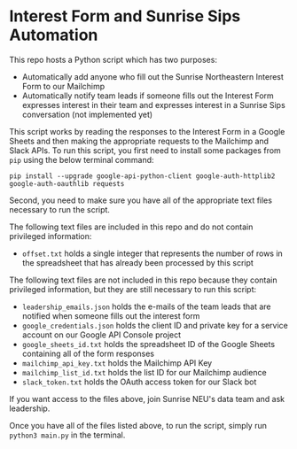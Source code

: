 # Interest Form and Sunrise Sips Automation

This repo hosts a Python script which has two purposes:
 * Automatically add anyone who fill out the Sunrise Northeastern Interest Form to our Mailchimp
 * Automatically notify team leads if someone fills out the Interest Form expresses interest in their team and expresses interest in a Sunrise Sips conversation (not implemented yet)

This script works by reading the responses to the Interest Form in a Google Sheets and then making the appropriate requests to the Mailchimp and Slack APIs. To run this script, you first need to install some packages from `pip` using the below terminal command:

```
pip install --upgrade google-api-python-client google-auth-httplib2 google-auth-oauthlib requests
```

Second, you need to make sure you have all of the appropriate text files necessary to run the script.

The following text files are included in this repo and do not contain privileged information:
 * `offset.txt` holds a single integer that represents the number of rows in the spreadsheet that has already been processed by this script

The following text files are not included in this repo because they contain privileged information, but they are still necessary to run this script:
 * `leadership_emails.json` holds the e-mails of the team leads that are notified when someone fills out the interest form
 * `google_credentials.json` holds the client ID and private key for a service account on our Google API Console project
 * `google_sheets_id.txt` holds the spreadsheet ID of the Google Sheets containing all of the form responses
 * `mailchimp_api_key.txt` holds the Mailchimp API Key
 * `mailchimp_list_id.txt` holds the list ID for our Mailchimp audience
 * `slack_token.txt` holds the OAuth access token for our Slack bot

If you want access to the files above, join Sunrise NEU's data team and ask leadership.

Once you have all of the files listed above, to run the script, simply run `python3 main.py` in the terminal.